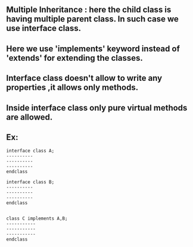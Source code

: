 ## Multiple Inheritance : here the child class is having multiple parent class. In such case we use interface class.
## Here we use 'implements' keyword instead of 'extends' for extending the classes.
## Interface class doesn't allow to write any properties ,it allows only methods.
## Inside interface class only pure virtual methods are allowed.

## Ex:
```
interface class A;
----------
----------
----------
endclass

interface class B;
----------
----------
----------
endclass


class C implements A,B;
-----------
-----------
-----------
endclass
```
